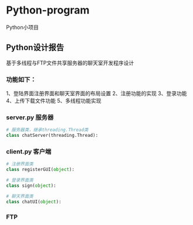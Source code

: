 # Python-program
Python小项目
## Python设计报告
基于多线程与FTP文件共享服务器的聊天室开发程序设计
### 功能如下：
1、登陆界面注册界面和聊天室界面的布局设置
2、注册功能的实现
3、登录功能
4、上传下载文件功能
5、多线程功能实现
### server.py 服务器
```python
# 服务器类，继承threading.Thread类
class chatServer(threading.Thread):
```

### client.py 客户端
```python
# 注册界面类
class registerGUI(object):

# 登录界面类
class sign(object):

# 聊天界面类
class chatUI(object):
```

### FTP
